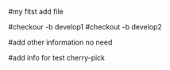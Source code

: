 #my fitst add file 

#checkour -b develop1
#checkout -b develop2

#add other information no need


#add info for test cherry-pick
